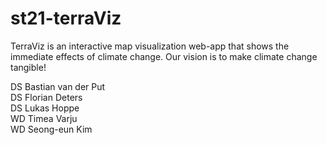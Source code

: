 # st21-terraViz

TerraViz is an interactive map visualization web-app that shows the immediate effects of climate change. 
Our vision is to make climate change tangible! 

DS Bastian van der Put  
DS Florian Deters  
DS Lukas Hoppe  
WD Timea Varju  
WD Seong-eun Kim  


 


